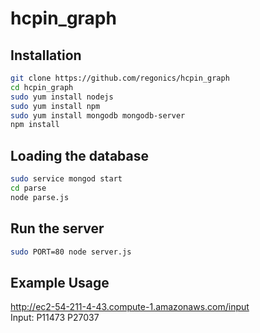 hcpin_graph
=========  
  
Installation
--------------

```sh
git clone https://github.com/regonics/hcpin_graph 
cd hcpin_graph
sudo yum install nodejs
sudo yum install npm
sudo yum install mongodb mongodb-server
npm install
```

Loading the database
--------------------
```sh
sudo service mongod start
cd parse
node parse.js
```

Run the server
-------------------
```sh
sudo PORT=80 node server.js
```

Example Usage
-------------------

http://ec2-54-211-4-43.compute-1.amazonaws.com/input  
Input: P11473 P27037
